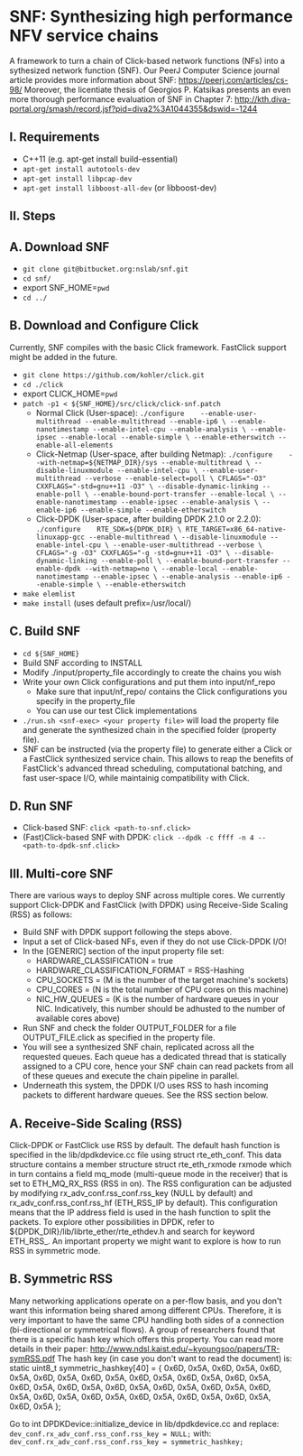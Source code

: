 SNF: Synthesizing high performance NFV service chains
=========

A framework to turn a chain of Click-based network functions (NFs) into a sythesized network function (SNF).
Our PeerJ Computer Science journal article provides more information about SNF: https://peerj.com/articles/cs-98/
Moreover, the licentiate thesis of Georgios P. Katsikas presents an even more thorough performance evaluation of SNF in Chapter 7: http://kth.diva-portal.org/smash/record.jsf?pid=diva2%3A1044355&dswid=-1244

I. Requirements
------
  * C++11 (e.g. apt-get install build-essential)
  * `apt-get install autotools-dev`
  * `apt-get install libpcap-dev`
  * `apt-get install libboost-all-dev` (or libboost-dev)

II. Steps
------
A. Download SNF
----
  * `git clone git@bitbucket.org:nslab/snf.git`
  * `cd snf/`
  * export SNF_HOME=`pwd`
  * `cd ../`

B. Download and Configure Click
----
Currently, SNF compiles with the basic Click framework.
FastClick support might be added in the future.
  * `git clone https://github.com/kohler/click.git`
  * `cd ./click`
  * export CLICK_HOME=`pwd`
  * `patch -p1 < ${SNF_HOME}/src/click/click-snf.patch`
    * Normal Click (User-space):
		`./configure    --enable-user-multithread --enable-multithread --enable-ip6 \
				--enable-nanotimestamp --enable-intel-cpu --enable-analysis \
				--enable-ipsec --enable-local --enable-simple \
				--enable-etherswitch --enable-all-elements`
    * Click-Netmap (User-space, after building Netmap):
		`./configure    --with-netmap=${NETMAP_DIR}/sys --enable-multithread \
				--disable-linuxmodule --enable-intel-cpu \
				--enable-user-multithread --verbose --enable-select=poll \
				CFLAGS="-O3" CXXFLAGS="-std=gnu++11 -O3" \
				--disable-dynamic-linking --enable-poll \
				--enable-bound-port-transfer --enable-local \
				--enable-nanotimestamp --enable-ipsec --enable-analysis \
				--enable-ip6 --enable-simple --enable-etherswitch`
    * Click-DPDK (User-space, after building DPDK 2.1.0 or 2.2.0):
		`./configure    RTE_SDK=${DPDK_DIR} \
				RTE_TARGET=x86_64-native-linuxapp-gcc --enable-multithread \
				--disable-linuxmodule --enable-intel-cpu \
				--enable-user-multithread --verbose \
				CFLAGS="-g -O3" CXXFLAGS="-g -std=gnu++11 -O3" \
				--disable-dynamic-linking --enable-poll \
				--enable-bound-port-transfer --enable-dpdk --with-netmap=no \
				--enable-local --enable-nanotimestamp --enable-ipsec \
				--enable-analysis --enable-ip6 --enable-simple \
				--enable-etherswitch`
  * `make elemlist`
  * `make install` (uses default prefix=/usr/local/)

C. Build SNF
----
  * `cd ${SNF_HOME}`
  * Build SNF according to INSTALL
  * Modify ./input/property_file accordingly to create the chains you wish
  * Write your own Click configurations and put them into input/nf_repo
    * Make sure that input/nf_repo/ contains the Click configurations you specify in the property_file
    * You can use our test Click implementations
  * `./run.sh <snf-exec> <your property file>` will load the property file and generate the synthesized chain in the specified folder (property file).
  * SNF can be instructed (via the property file) to generate either a Click or a FastClick synthesized service chain. This allows to reap the benefits of FastClick's advanced thread scheduling, computational batching, and fast user-space I/O, while maintainig compatibility with Click.

D. Run SNF
----
  * Click-based SNF: `click <path-to-snf.click>`
  * (Fast)Click-based SNF with DPDK: `click --dpdk -c ffff -n 4 -- <path-to-dpdk-snf.click>`

III. Multi-core SNF
------
There are various ways to deploy SNF across multiple cores. We currently support Click-DPDK and FastClick (with DPDK) using Receive-Side Scaling (RSS) as follows:
  * Build SNF with DPDK support following the steps above.
  * Input a set of Click-based NFs, even if they do not use Click-DPDK I/O!
  * In the [GENERIC] section of the input property file set:
    * HARDWARE_CLASSIFICATION = true
    * HARDWARE_CLASSIFICATION_FORMAT = RSS-Hashing
    * CPU_SOCKETS   = <M> (M is the number of the target machine's sockets)
    * CPU_CORES     = <N> (N is the total number of CPU cores on this machine)
    * NIC_HW_QUEUES = <K> (K is the number of hardware queues in your NIC. Indicatively, this number should be adhusted to the number of available cores above)
  * Run SNF and check the folder OUTPUT_FOLDER for a file OUTPUT_FILE.click as specified in the property file.
  * You will see a synthesized SNF chain, replicated across all the requested queues. Each queue has a dedicated thread that is statically assigned to a CPU core,
hence your SNF chain can read packets from all of these queues and execute the chain pipeline in parallel.
  * Underneath this system, the DPDK I/O uses RSS to hash incoming packets to different hardware queues. See the RSS section below.

A. Receive-Side Scaling (RSS)
----
Click-DPDK or FastClick use RSS by default. The default hash function is specified in the lib/dpdkdevice.cc file using struct rte_eth_conf.
This data structure contains a member structure struct rte_eth_rxmode rxmode which in turn contains a field mq_mode (multi-queue mode in the receiver) that is set to ETH_MQ_RX_RSS (RSS in on).
The RSS configuration can be adjusted by modifying rx_adv_conf.rss_conf.rss_key (NULL by default) and rx_adv_conf.rss_conf.rss_hf (ETH_RSS_IP by default).
This configuration means that the IP address field is used in the hash function to split the packets.
To explore other possibilities in DPDK, refer to ${DPDK_DIR}/lib/librte_ether/rte_ethdev.h and search for keyword ETH_RSS_.
An important property we might want to explore is how to run RSS in symmetric mode.

B. Symmetric RSS
----
Many networking applications operate on a per-flow basis, and you don't want this information being shared among different CPUs.
Therefore, it is very important to have the same CPU handling both sides of a connection (bi-directional or symmetrical flows).
A group of researchers found that there is a specific hash key which offers this property.
You can read more details in their paper: http://www.ndsl.kaist.edu/~kyoungsoo/papers/TR-symRSS.pdf
The hash key (in case you don't want to read the document) is:
static uint8_t symmetric_hashkey[40] = {
	0x6D, 0x5A, 0x6D, 0x5A, 0x6D, 0x5A, 0x6D, 0x5A, 0x6D, 0x5A, 0x6D, 0x5A, 0x6D, 0x5A, 0x6D, 0x5A, 0x6D, 0x5A, 0x6D, 0x5A,
	0x6D, 0x5A, 0x6D, 0x5A, 0x6D, 0x5A, 0x6D, 0x5A, 0x6D, 0x5A, 0x6D, 0x5A, 0x6D, 0x5A, 0x6D, 0x5A, 0x6D, 0x5A, 0x6D, 0x5A
};

Go to int DPDKDevice::initialize_device in lib/dpdkdevice.cc and replace:
	`dev_conf.rx_adv_conf.rss_conf.rss_key = NULL;`
with:
	`dev_conf.rx_adv_conf.rss_conf.rss_key = symmetric_hashkey;`

